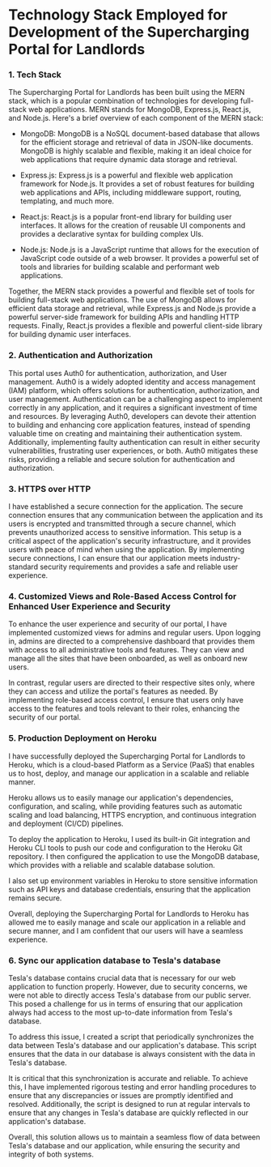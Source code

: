 # Technology Stack Employed for Development of the Supercharging Portal for Landlords
### 1. Tech Stack
The Supercharging Portal for Landlords has been built using the MERN stack, which is a popular combination of technologies for developing full-stack web applications. MERN stands for MongoDB, Express.js, React.js, and Node.js. Here's a brief overview of each component of the MERN stack:

* MongoDB: MongoDB is a NoSQL document-based database that allows for the efficient storage and retrieval of data in JSON-like documents. MongoDB is highly scalable and flexible, making it an ideal choice for web applications that require dynamic data storage and retrieval.

* Express.js: Express.js is a powerful and flexible web application framework for Node.js. It provides a set of robust features for building web applications and APIs, including middleware support, routing, templating, and much more.

* React.js: React.js is a popular front-end library for building user interfaces. It allows for the creation of reusable UI components and provides a declarative syntax for building complex UIs.

* Node.js: Node.js is a JavaScript runtime that allows for the execution of JavaScript code outside of a web browser. It provides a powerful set of tools and libraries for building scalable and performant web applications.

Together, the MERN stack provides a powerful and flexible set of tools for building full-stack web applications. The use of MongoDB allows for efficient data storage and retrieval, while Express.js and Node.js provide a powerful server-side framework for building APIs and handling HTTP requests. Finally, React.js provides a flexible and powerful client-side library for building dynamic user interfaces.

### 2. Authentication and Authorization
This portal uses Auth0 for authentication, authorization, and User management. Auth0 is a widely adopted identity and access management (IAM) platform, which offers solutions for authentication, authorization, and user management. Authentication can be a challenging aspect to implement correctly in any application, and it requires a significant investment of time and resources. By leveraging Auth0, developers can devote their attention to building and enhancing core application features, instead of spending valuable time on creating and maintaining their authentication system. Additionally, implementing faulty authentication can result in either security vulnerabilities, frustrating user experiences, or both. Auth0 mitigates these risks, providing a reliable and secure solution for authentication and authorization.

### 3. HTTPS over HTTP
I have established a secure connection for the application. The secure connection ensures that any communication between the application and its users is encrypted and transmitted through a secure channel, which prevents unauthorized access to sensitive information. This setup is a critical aspect of the application's security infrastructure, and it provides users with peace of mind when using the application. By implementing secure connections, I can ensure that our application meets industry-standard security requirements and provides a safe and reliable user experience.

### 4. Customized Views and Role-Based Access Control for Enhanced User Experience and Security
To enhance the user experience and security of our portal, I have implemented customized views for admins and regular users. Upon logging in, admins are directed to a comprehensive dashboard that provides them with access to all administrative tools and features. They can view and manage all the sites that have been onboarded, as well as onboard new users.

In contrast, regular users are directed to their respective sites only, where they can access and utilize the portal's features as needed. By implementing role-based access control, I ensure that users only have access to the features and tools relevant to their roles, enhancing the security of our portal.

### 5. Production Deployment on Heroku
I have successfully deployed the Supercharging Portal for Landlords to Heroku, which is a cloud-based Platform as a Service (PaaS) that enables us to host, deploy, and manage our application in a scalable and reliable manner.

Heroku allows us to easily manage our application's dependencies, configuration, and scaling, while providing features such as automatic scaling and load balancing, HTTPS encryption, and continuous integration and deployment (CI/CD) pipelines.

To deploy the application to Heroku, I used its built-in Git integration and Heroku CLI tools to push our code and configuration to the Heroku Git repository. I then configured the application to use the MongoDB database, which provides with a reliable and scalable database solution.

I also set up environment variables in Heroku to store sensitive information such as API keys and database credentials, ensuring that the application remains secure.

Overall, deploying the Supercharging Portal for Landlords to Heroku has allowed me to easily manage and scale our application in a reliable and secure manner, and I am confident that our users will have a seamless experience.

### 6. Sync our application database to Tesla's database
Tesla's database contains crucial data that is necessary for our web application to function properly. However, due to security concerns, we were not able to directly access Tesla's database from our public server. This posed a challenge for us in terms of ensuring that our application always had access to the most up-to-date information from Tesla's database.

To address this issue, I created a script that periodically synchronizes the data between Tesla's database and our application's database. This script ensures that the data in our database is always consistent with the data in Tesla's database.

It is critical that this synchronization is accurate and reliable. To achieve this, I have implemented rigorous testing and error handling procedures to ensure that any discrepancies or issues are promptly identified and resolved. Additionally, the script is designed to run at regular intervals to ensure that any changes in Tesla's database are quickly reflected in our application's database.

Overall, this solution allows us to maintain a seamless flow of data between Tesla's database and our application, while ensuring the security and integrity of both systems.

